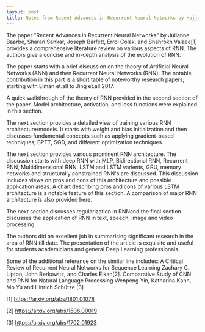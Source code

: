 ```yaml
---
layout: post
title: Notes from Recent Advances in Recurrent Neural Networks by Hojjat Salehinejad et.all
---
```


The paper "Recent Advances in Recurrent Neural Networks" by Julianne Baarbe, Sharan Sankar, Joseph Barfett, Errol Colak, and Shahrokh Valaee[1] provides a comprehensive literature review on various aspects of RNN. The authors give a concise and in-depth analysis of the evolution of RNN. 

The paper starts with a brief discussion on the theory of Artificial Neural Networks (ANN) and then Recurrent Neural Networks (RNN). The notable contribution in this part is a short table of noteworthy research papers; starting with Elman et.all to Jing et.all 2017. 

A quick walkthrough of the theory of RNN provided in the second section of the paper. Model architecture, activation, and loss functions were explained in this section. 

The next section provides a detailed view of training various RNN architecture/models. It starts with weight and bias initialization and then discusses fundamental concepts such as applying gradient-based techniques, BPTT, SGD, and different optimization techniques. 

The next section provides various prominent RNN architecture. The discussion starts with deep RNN with MLP, Bidirectional RNN, Recurrent RNN, Multidimensional RNN, LSTM and LSTM varients, GRU, memory networks and structurally constrained RNN's are discussed. This discussion includes views on pros and cons of this architecture and possible application areas. A chart describing pros and cons of various LSTM architecture is a notable feature of this section. A comparison of major RNN architecture is also provided here. 

The next section discusses regularization in RNNand the final section discusses the application of RNN in text, speech, image and video processing.

The authors did an excellent job in summarising significant research in the area of RNN till date. The presentation of the article is exquisite and useful for students academicians and general Deep Learning professionals. 

Some of the additional reference on the similar line includes:
A Critical Review of Recurrent Neural Networks for Sequence Learning
Zachary C. Lipton, John Berkowitz, and Charles Elkan[2]. Comparative Study of CNN and RNN for Natural Language Processing
Wenpeng Yin, Katharina Kann, Mo Yu and  Hinrich Schütze [3]

[1] https://arxiv.org/abs/1801.01078

[2] https://arxiv.org/abs/1506.00019

[3] https://arxiv.org/abs/1702.01923 
